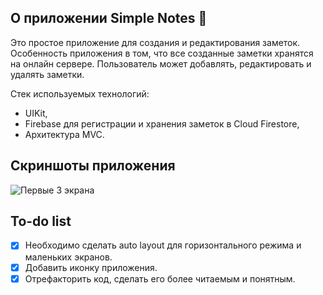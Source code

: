 ##  О приложении Simple Notes 📝
Это простое приложение для создания и редактирования заметок. Особенность приложения в том, что все созданные заметки хранятся на онлайн сервере. Пользователь может добавлять, редактировать и удалять заметки.

Стек используемых технологий: 
- UIKit,
- Firebase для регистрации и хранения заметок в Cloud Firestore,
- Архитектура MVC.

## Скриншоты приложения

![Первые 3 экрана](https://pasteboard.co/JsTunwe.jpg)


##  To-do list
- [x] Необходимо сделать auto layout для горизонтального режима и маленьких экранов.
- [x] Добавить иконку приложения.
- [x] Отрефакторить код, сделать его более читаемым и понятным.
